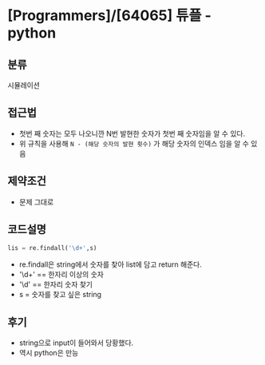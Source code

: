 # [Programmers]/[64065] 튜플 - python

## 분류
시뮬레이션

## 접근법
- 첫번 째 숫자는 모두 나오니깐 N번 발현한 숫자가 첫번 째 숫자임을 알 수 있다.
- 위 규칙을 사용해 `N - (해당 숫자의 발현 횟수)` 가 해당 숫자의 인덱스 임을 알 수 있음

## 제약조건
- 문제 그대로

## 코드설명
```python
lis = re.findall('\d+',s)
```
- re.findall은 string에서 숫자를 찾아 list에 담고 return 해준다.
- '\d+' == 한자리 이상의 숫자
- '\d' == 한자리 숫자 찾기
- s = 숫자를 찾고 싶은 string

## 후기
- string으로 input이 들어와서 당황했다.
- 역시 python은 만능